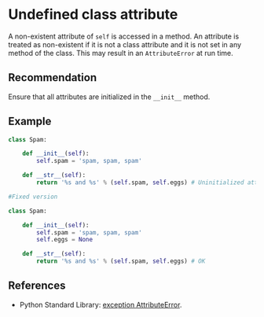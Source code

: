 # Undefined class attribute
A non-existent attribute of `self` is accessed in a method. An attribute is treated as non-existent if it is not a class attribute and it is not set in any method of the class. This may result in an `AttributeError` at run time.


## Recommendation
Ensure that all attributes are initialized in the `__init__` method.


## Example

```python
class Spam:

    def __init__(self):
        self.spam = 'spam, spam, spam'

    def __str__(self):
        return '%s and %s' % (self.spam, self.eggs) # Uninitialized attribute 'eggs'

#Fixed version

class Spam:

    def __init__(self):
        self.spam = 'spam, spam, spam'
        self.eggs = None

    def __str__(self):
        return '%s and %s' % (self.spam, self.eggs) # OK


```

## References
* Python Standard Library: [exception AttributeError](http://docs.python.org/library/exceptions.html#exceptions.AttributeError).
